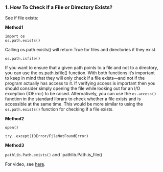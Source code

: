 ### 1. How To Check if a File or Directory Exists?


See if file exists:

**Method1**

`import os`\
`os.path.exists()` 

 Calling os.path.exists() will return True for files and directories if they exist.
 
`os.path.isfile()`

If you want to ensure that a given path points to a file and not to a directory, you can use the os.path.isfile() function.
With both functions it’s important to keep in mind that they will only check if a file exists—and not if the program actually has access to it. If verifying access is important then you should consider simply opening the file while looking out for an I/O exception (IOError) to be raised. Alternatively, you can use the `os.access()` function in the standard library to check whether a file exists and is accessible at the same time. This would be more similar to using the `os.path.exists()` function for checking if a file exists.


**Method2**

`open()`

`try..except(IOError/FileNotFoundError)`

**Method3**

`pathlib.Path.exists()` and `pathlib.Path.is_file()

For video, see [here](https://www.youtube.com/watch?v=DvZTW5g82pQ&__s=ce4x51vmize8shbt6e7u).


